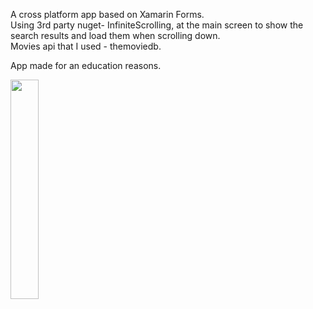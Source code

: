 A cross platform app based on Xamarin Forms.</br>
Using 3rd party nuget- InfiniteScrolling, at the main screen to show the search results and load them when scrolling down.</br>
Movies api that I used - themoviedb.

App made for an education reasons.


<img src="Demo.gif"  height="30%" width="30%" >
